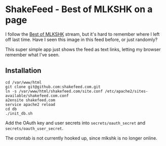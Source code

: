 # ShakeFeed - Best of MLKSHK on a page

I follow the <a href="https://twitter.com/#!/best_of_mlkshk">Best of MLKSHK</a> stream, but it's hard to remember where I left off last time. Have I seen this image in this feed before, or just randomly?

This super simple app just shows the feed as text links, letting my browser remember what I've seen.

## Installation

    cd /var/www/html
    git clone git@github.com:shakefeed.com.git
    ln -s /var/www/html/shakefeed.com/site.conf /etc/apache2/sites-available/shakefeed.com.conf
    a2ensite shakefeed.com
    service apache2 reload
    cd db
    ./init_db.sh

Add the OAuth key and user secrets into `secrets/oauth_secret` and `secrets/oauth_user_secret`.

The crontab is not currently hooked up, since mlkshk is no longer online.
